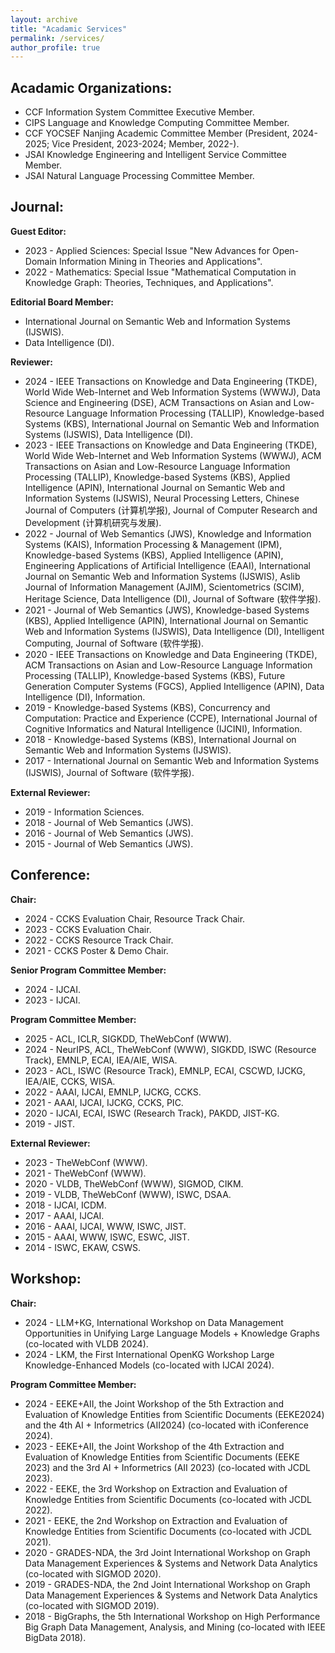 ```yaml
---
layout: archive
title: "Acadamic Services"
permalink: /services/
author_profile: true
---
```

## Acadamic Organizations:
* CCF Information System Committee Executive Member. 
* CIPS Language and Knowledge Computing Committee Member.
* CCF YOCSEF Nanjing Academic Committee Member (President, 2024-2025; Vice President, 2023-2024; Member, 2022-).
* JSAI Knowledge Engineering and Intelligent Service Committee Member.
* JSAI Natural Language Processing Committee Member.

## Journal:
**Guest Editor:**
* 2023 - Applied Sciences: Special Issue "New Advances for Open-Domain Information Mining in Theories and Applications".
* 2022 - Mathematics: Special Issue "Mathematical Computation in Knowledge Graph: Theories, Techniques, and Applications".

**Editorial Board Member:** 
* International Journal on Semantic Web and Information Systems (IJSWIS).
* Data Intelligence (DI).

**Reviewer:**
* 2024 - IEEE Transactions on Knowledge and Data Engineering (TKDE), World Wide Web-Internet and Web Information Systems (WWWJ), Data Science and Engineering (DSE), ACM Transactions on Asian and Low-Resource Language Information Processing (TALLIP), Knowledge-based Systems (KBS), International Journal on Semantic Web and Information Systems (IJSWIS), Data Intelligence (DI).
* 2023 - IEEE Transactions on Knowledge and Data Engineering (TKDE), World Wide Web-Internet and Web Information Systems (WWWJ), ACM Transactions on Asian and Low-Resource Language Information Processing (TALLIP), Knowledge-based Systems (KBS), Applied Intelligence (APIN), International Journal on Semantic Web and Information Systems (IJSWIS), Neural Processing Letters, Chinese Journal of Computers (计算机学报), Journal of Computer Research and Development (计算机研究与发展).
* 2022 - Journal of Web Semantics (JWS), Knowledge and Information Systems (KAIS), Information Processing & Management (IPM), Knowledge-based Systems (KBS), Applied Intelligence (APIN), Engineering Applications of Artificial Intelligence (EAAI), International Journal on Semantic Web and Information Systems (IJSWIS), Aslib Journal of Information Management (AJIM), Scientometrics (SCIM), Heritage Science, Data Intelligence (DI), Journal of Software (软件学报).
* 2021 - Journal of Web Semantics (JWS), Knowledge-based Systems (KBS), Applied Intelligence (APIN), International Journal on Semantic Web and Information Systems (IJSWIS), Data Intelligence (DI), Intelligent Computing, Journal of Software (软件学报).
* 2020 - IEEE Transactions on Knowledge and Data Engineering (TKDE), ACM Transactions on Asian and Low-Resource Language Information Processing (TALLIP), Knowledge-based Systems (KBS), Future Generation Computer Systems (FGCS), Applied Intelligence (APIN), Data Intelligence (DI), Information.
* 2019 - Knowledge-based Systems (KBS), Concurrency and Computation: Practice and Experience (CCPE), International Journal of Cognitive Informatics and Natural Intelligence (IJCINI), Information.
* 2018 - Knowledge-based Systems (KBS), International Journal on Semantic Web and Information Systems (IJSWIS).
* 2017 - International Journal on Semantic Web and Information Systems (IJSWIS), Journal of Software (软件学报).

**External Reviewer:**
* 2019 - Information Sciences.
* 2018 - Journal of Web Semantics (JWS).
* 2016 - Journal of Web Semantics (JWS).
* 2015 - Journal of Web Semantics (JWS).


## Conference:
**Chair:**
* 2024 - CCKS Evaluation Chair, Resource Track Chair.
* 2023 - CCKS Evaluation Chair.
* 2022 - CCKS Resource Track Chair.
* 2021 - CCKS Poster & Demo Chair.

**Senior Program Committee Member:**
* 2024 - IJCAI.
* 2023 - IJCAI. 

**Program Committee Member:**
* 2025 - ACL, ICLR, SIGKDD, TheWebConf (WWW).
* 2024 - NeurIPS, ACL, TheWebConf (WWW), SIGKDD, ISWC (Resource Track), EMNLP, ECAI, IEA/AIE, WISA.
* 2023 - ACL, ISWC (Resource Track), EMNLP, ECAI, CSCWD, IJCKG, IEA/AIE, CCKS, WISA.
* 2022 - AAAI, IJCAI, EMNLP, IJCKG, CCKS.
* 2021 - AAAI, IJCAI, IJCKG, CCKS, PIC.
* 2020 - IJCAI, ECAI, ISWC (Research Track), PAKDD, JIST-KG.
* 2019 - JIST.

**External Reviewer:**
* 2023 - TheWebConf (WWW).
* 2021 - TheWebConf (WWW).
* 2020 - VLDB, TheWebConf (WWW), SIGMOD, CIKM.
* 2019 - VLDB, TheWebConf (WWW), ISWC, DSAA.
* 2018 - IJCAI, ICDM.
* 2017 - AAAI, IJCAI.
* 2016 - AAAI, IJCAI, WWW, ISWC, JIST.
* 2015 - AAAI, WWW, ISWC, ESWC, JIST.
* 2014 - ISWC, EKAW, CSWS.


## Workshop:
**Chair:**
* 2024 - LLM+KG, International Workshop on Data Management Opportunities in Unifying Large Language Models + Knowledge Graphs (co-located with VLDB 2024).
* 2024 - LKM, the First International OpenKG Workshop Large Knowledge-Enhanced Models (co-located with IJCAI 2024).

**Program Committee Member:**
* 2024 - EEKE+AII, the Joint Workshop of the 5th Extraction and Evaluation of Knowledge Entities from Scientific Documents (EEKE2024) and the 4th AI + Informetrics (AII2024) (co-located with iConference 2024).
* 2023 - EEKE+AII, the Joint Workshop of the 4th Extraction and Evaluation of Knowledge Entities from Scientific Documents (EEKE 2023) and the 3rd AI + Informetrics (AII 2023) (co-located with JCDL 2023).
* 2022 - EEKE, the 3rd Workshop on Extraction and Evaluation of Knowledge Entities from Scientific Documents (co-located with JCDL 2022).
* 2021 - EEKE, the 2nd Workshop on Extraction and Evaluation of Knowledge Entities from Scientific Documents (co-located with JCDL 2021).
* 2020 - GRADES-NDA, the 3rd Joint International Workshop on Graph Data Management Experiences & Systems and Network Data Analytics (co-located with SIGMOD 2020).
* 2019 - GRADES-NDA, the 2nd Joint International Workshop on Graph Data Management Experiences & Systems and Network Data Analytics (co-located with SIGMOD 2019).
* 2018 - BigGraphs, the 5th International Workshop on High Performance Big Graph Data Management, Analysis, and Mining (co-located with IEEE BigData 2018).
